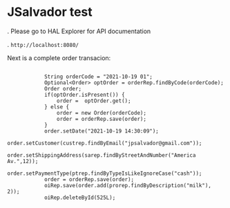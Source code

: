 # JSalvador test

. Please go to HAL Explorer for API documentation

. `http://localhost:8080/`

Next is a complete order transacion:

```

			String orderCode = "2021-10-19 01";
			Optional<Order> optOrder = orderRep.findByCode(orderCode);
			Order order;
			if(optOrder.isPresent()) {
				order =  optOrder.get();
			} else {
				order = new Order(orderCode);
				order = orderRep.save(order);
			}
			order.setDate("2021-10-19 14:30:09");
			order.setCustomer(custrep.findByEmail("jpsalvador@gmail.com"));
			order.setShippingAddress(sarep.findByStreetAndNumber("America Av.",12));
			order.setPaymentType(ptrep.findByTypeIsLikeIgnoreCase("cash"));
			order = orderRep.save(order);
			oiRep.save(order.add(prorep.findByDescription("milk"), 2));
			oiRep.deleteById(525L);
```